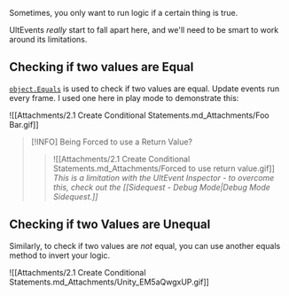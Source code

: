 Sometimes, you only want to run logic if a certain thing is true.

UltEvents *really* start to fall apart here, and we'll need to be smart to work around its limitations.

## Checking if two values are Equal

[`object.Equals`](https://learn.microsoft.com/en-us/dotnet/api/system.object.equals?view=net-9.0) is used to check if two values are equal. Update events run every frame. I used one here in play mode to demonstrate this:

![[Attachments/2.1 Create Conditional Statements.md_Attachments/Foo Bar.gif]]

> [!INFO] Being Forced to use a Return Value?
> > ![[Attachments/2.1 Create Conditional Statements.md_Attachments/Forced to use return value.gif]]
> *This is a limitation with the UltEvent Inspector - to overcome this, check out the [[Sidequest - Debug Mode|Debug Mode Sidequest.]]*
## Checking if two Values are Unequal

Similarly, to check if two values are *not* equal, you can use another equals method to invert your logic.

![[Attachments/2.1 Create Conditional Statements.md_Attachments/Unity_EM5aQwgxUP.gif]]